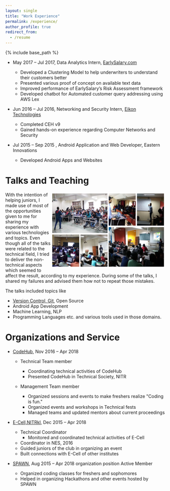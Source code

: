 ```yaml
---
layout: single
title: "Work Experience"
permalink: /experience/
author_profile: true
redirect_from:
  - /resume
---
```


{% include base_path %}
<!-- Work Experience
======  -->
* May 2017 – Jul 2017, Data Analytics Intern, [EarlySalary.com](http://earlysalary.com/)
  * Developed a Clustering Model to help underwriters to understand their customers better
  * Presented various proof of concept on available text data
  * Improved performance of EarlySalary’s Risk Assessment framework
  * Developed chatbot for Automated customer query addressing using AWS Lex

* Jun 2016 – Jul 2016, Networking and Security Intern, [Eikon Technologies](http://eikontech.net/)
  * Completed CEH v9
  * Gained hands-on experience regarding Computer Networks and Security

* Jul 2015 – Sep 2015 , Android Application and Web Developer, Eastern Innovations
  * Developed Android Apps and Websites
 

<!--- {% comment %} 
Publications
======
  <ul>{% for post in site.publications %}
    {% include archive-single-cv.html %}
  {% endfor %}</ul>  
{% endcomment %} --->


Talks and Teaching
======
<img align="right" src="https://github.com/thepurpleowl/thepurpleowl.github.io/blob/master/images/talk_collage.jpg?raw=true" height="240"  width="360">
With the intention of helping juniors, I made use of most of the opportunities given to me for sharing my experience with various technologies and topics. Even though all of the talks were related to the technical field, I tried to deliver the non-technical aspects which seemed to affect the result, according to my experience. During some of the talks, I shared my failures and advised them how not to repeat those mistakes.  
  
The talks included topics like
* [Version Control, Git](https://goo.gl/uq9qdC),  Open Source
* Android App Development
* Machine Learning, NLP 
* Programming Languages etc. and various tools used in those domains.

<!--- <div class="talks">
  <div>
    <div style="float: left; width: 60%;">
    <img align="right" src="https://github.com/thepurpleowl/thepurpleowl.github.io/blob/master/images/Talk_1.jpg" height="180"  width="270">
    </div>
    <div style="float: left; width: 40%;">
     With the intention of helping juniors, I made use of most of the opportunities given to me for sharing my experience with various technologies and topics. Even though all of the talks were related to the technical field, I tried to deliver the non-technical aspects which seemed to affect the result, according to my experience. During some of the talks, I shared my failures and advised them how not to repeat those mistakes.
      <br><br><br>
    </div>
  </div>
  <div>
    <div style="float: left; width: 40%;">
    <img align="left" src="https://github.com/thepurpleowl/thepurpleowl.github.io/blob/master/images/Talk_2.jpg" height="180"  width="270">
    </div>
    <div style="float: left; width: 60%;">
    Topics of the talks included Version Control, Git, Android App Development, Open Source, Programming Languages, Machine Learning, NLP, etc. and various tools used for those domains.
      <br><br><br><br><br>
    </div>
  </div>
</div> --->

Organizations and Service
======
* [CodeHub](https://www.facebook.com/codehub/), Nov 2016 – Apr 2018 
  * Technical Team member 
    * Coordinating technical activities of CodeHub
    * Presented CodeHub in Technical Society, NITR

  * Management Team member 
    * Organized sessions and events to make freshers realize "Coding is fun."
    * Organized events and workshops in Technical fests
    * Managed teams and updated mentors about current proceedings
    
* [E-Cell,NITRkl](http://ecell.nitrkl.ac.in/), Dec 2015 – Apr 2018 
  * Technical Coordinator 
    * Monitored and coordinated technical activities of E-Cell
  * Coordinator in NES, 2016
  * Guided juniors of the club in organizing an event
  * Built connections with E-Cell of other institutes
  
* [SPAWN](https://www.facebook.com/spawn.nitr/), Aug 2015 – Apr 2018 organization position Active Member
  * Organized coding classes for freshers and sophomores
  * Helped in organizing Hackathons and other events hosted by SPAWN
  
  <!--- {% comment %} 
<ul>{% for post in site.talks %}
  {% include archive-single-talk-cv.html %}
{% endfor %}</ul>  
<ul>{% for post in site.teaching %}
  {% include archive-single-cv.html %}
{% endfor %}</ul>
{% endcomment %} --->
